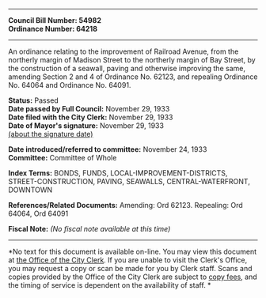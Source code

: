* * * * *  
  
**Council Bill Number: [](#h0)[](#h2)54982**   
**Ordinance Number: 64218**  
  
* * * * *  
  
An ordinance relating to the improvement of Railroad Avenue, from the northerly margin of Madison Street to the northerly margin of Bay Street, by the construction of a seawall, paving and otherwise improving the same, amending Section 2 and 4 of Ordinance No. 62123, and repealing Ordinance No. 64064 and Ordinance No. 64091.  
  
**Status:** Passed   
**Date passed by Full Council:** November 29, 1933   
**Date filed with the City Clerk:** November 29, 1933   
**Date of Mayor's signature:** November 29, 1933   
[(about the signature date)](/~public/approvaldate.htm)   
  
  
**Date introduced/referred to committee:** November 24, 1933   
**Committee:** Committee of Whole   
  
**Index Terms:** BONDS, FUNDS, LOCAL-IMPROVEMENT-DISTRICTS, STREET-CONSTRUCTION, PAVING, SEAWALLS, CENTRAL-WATERFRONT, DOWNTOWN  
  
**References/Related Documents:** Amending: Ord 62123. Repealing: Ord 64064, Ord 64091  
  
**Fiscal Note:** *(No fiscal note available at this time)*  
  
* * * * *  
  
*No text for this document is available on-line. You may view this document at [the Office of the City Clerk](http://www.seattle.gov/leg/clerk/contactUs.htm). If you are unable to visit the Clerk's Office, you may request a copy or scan be made for you by Clerk staff. Scans and copies provided by the Office of the City Clerk are subject to [copy fees](http://clerk.seattle.gov/~public/clerkfees.htm), and the timing of service is dependent on the availability of staff. *  
  
  
